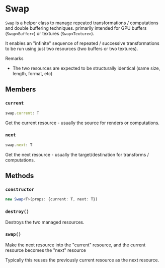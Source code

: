 # Swap

`Swap` is a helper class to manage repeated transformations / computations and double buffering techniques. primarily intended for GPU buffers (`Swap<Buffer>`) or textures (`Swap<Texture>`).

It enables an "infinite" sequence of repeated / successive transformations to be run using just two resources (two buffers or two textures).

Remarks
 - The two resources are expected to be structurally identical (same size, length, format, etc)

## Members

### `current`

```ts
swap.current: T 
```

Get the current resource - usually the source for renders or computations.

### `next`

```ts
swap.next: T
```

Get the next resource - usually the target/destination for transforms / computations.

## Methods

### `constructor`

```ts
new Swap<T>(props: {current: T, next: T})
```

### `destroy()`

Destroys the two managed resources.

### `swap()`

Make the next resource into the "current" resource, and the current resource becomes the "next" resource

Typically this reuses the previously current resource as the next resource.

